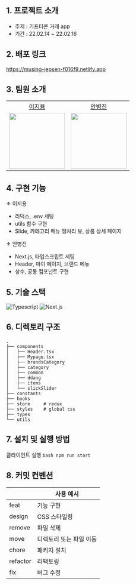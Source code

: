 
## 1. 프로젝트 소개

- 주제 : 기프티콘 거래 app
- 기간 : 22.02.14 ~ 22.02.16



## 2. 배포 링크

https://musing-jepsen-f016f9.netlify.app


## 3. 팀원 소개

<table>

  <tr align="center">
    <td><a href='https://github.com/Jiyong95'>이지용</a></td>
    <td><a href="https://github.com/BByungs">안병진</a></td>
  </tr>

  <tr align="center">
    <td><img src="https://avatars.githubusercontent.com/u/49055628?v=4" width="150px"/></td>
    <td><img src="https://avatars.githubusercontent.com/u/81910935?v=4"  width="150px"/></td>
  </tr>
</table>


## 4. 구현 기능

⚜ 이지용
* 리덕스, .env 세팅
* utils 함수 구현
* Slide, 카테고리 메뉴 땡처리 뷰, 상품 상세 페이지



⚜ 안병진
* Next.js, 타입스크립트 세팅
* Header, 마이 페이지, 브랜드 메뉴
* 상수, 공통 컴포넌트 구현


    
## 5. 기술 스택
![Typescript](https://img.shields.io/badge/TypeScript-007ACC?style=for-the-badge&logo=typescript&logoColor=white)
![Next.js](https://img.shields.io/badge/NextJS-DB7093?style=for-the-badge&logo=nextjs&logoColor=white) 


## 6. 디렉토리 구조

```
.
├── components
│   ├── Header.tsx
│   ├── Mypage.tsx
│   ├── brandsCategory
│   ├── category
│   ├── common
│   ├── ddang
│   ├── items
│   └── slickSlider
├── constants
├── hooks
├── store     # redux
├── styles    # global css
├── types
└── utils

```


## 7. 설치 및 실행 방법
클라이언트 실행
    ```bash
    npm run start
    ```


## 8. 커밋 컨벤션

|  | 사용 예시 |
| --- | --- |
| feat | 기능 구현 |
| design | CSS 스타일링 |
| remove | 파일 삭제 |
| move | 디렉토리 또는 파일 이동 |
| chore | 패키지 설치 |
| refactor | 리팩토링 |
| fix | 버그 수정 |
